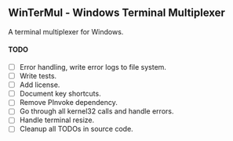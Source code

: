 ## WinTerMul - Windows Terminal Multiplexer

A terminal multiplexer for Windows.

#### TODO
- [ ] Error handling, write error logs to file system.
- [ ] Write tests.
- [ ] Add license.
- [ ] Document key shortcuts.
- [ ] Remove PInvoke dependency.
- [ ] Go through all kernel32 calls and handle errors.
- [ ] Handle terminal resize.
- [ ] Cleanup all TODOs in source code.
